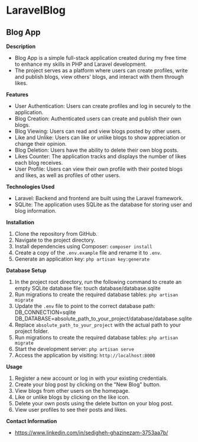 # LaravelBlog
## Blog App

**Description**
- Blog App is a simple full-stack application created during my free time to enhance my skills in PHP and Laravel
development.
- The project serves as a platform where users can create profiles, write and publish blogs,
view others' blogs, and interact with them through likes.

**Features**
- User Authentication: Users can create profiles and log in securely to the application.
- Blog Creation: Authenticated users can create and publish their own blogs.
- Blog Viewing: Users can read and view blogs posted by other users.
- Like and Unlike: Users can like or unlike blogs to show appreciation or change their opinion.
- Blog Deletion: Users have the ability to delete their own blog posts.
- Likes Counter: The application tracks and displays the number of likes each blog receives.
- User Profile: Users can view their own profile with their posted blogs and likes, as well as profiles of other users.

**Technologies Used**
- Laravel: Backend and frontend are built using the Laravel framework.
- SQLite: The application uses SQLite as the database for storing user and blog information.

**Installation**
1. Clone the repository from GitHub.
2. Navigate to the project directory.
3. Install dependencies using Composer: `composer install`
4. Create a copy of the `.env.example` file and rename it to `.env`.
5. Generate an application key: `php artisan key:generate`
   
**Database Setup** 
1. In the project root directory, run the following command to create an empty SQLite database file:
 touch database/database.sqlite
2. Run migrations to create the required database tables: `php artisan migrate`
3. Update the `.env` file to point to the correct database path:
DB_CONNECTION=sqlite
DB_DATABASE=absolute_path_to_your_project/database/database.sqlite
4. Replace `absolute_path_to_your_project` with the actual path to your project folder.
5. Run migrations to create the required database tables: `php artisan migrate`
6. Start the development server: `php artisan serve`
7. Access the application by visiting: `http://localhost:8000`

**Usage**
1. Register a new account or log in with your existing credentials.
2. Create your blog post by clicking on the "New Blog" button.
3. View blogs from other users on the homepage.
4. Like or unlike blogs by clicking on the like icon.
5. Delete your own posts using the delete button on your blog post.
6. View user profiles to see their posts and likes.


**Contact Information**
- https://www.linkedin.com/in/sedigheh-ghazinezam-3753aa7b/
